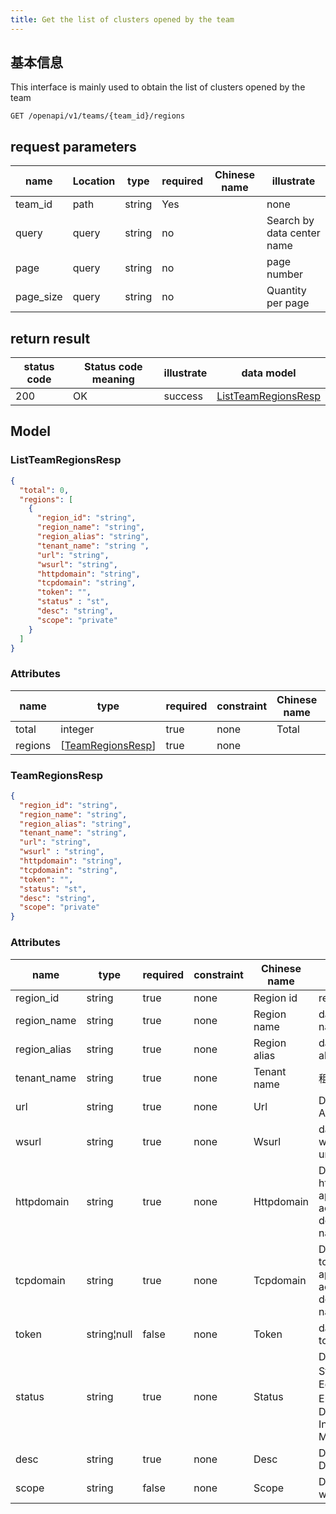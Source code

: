 ```yaml
---
title: Get the list of clusters opened by the team
---
```


## 基本信息

This interface is mainly used to obtain the list of clusters opened by the team

```shell title="请求路径"
GET /openapi/v1/teams/{team_id}/regions
```

## request parameters

| name                           | Location | type   | required | Chinese name | illustrate                 |
| ------------------------------ | -------- | ------ | -------- | ------------ | -------------------------- |
| team_id   | path     | string | Yes      |              | none                       |
| query                          | query    | string | no       |              | Search by data center name |
| page                           | query    | string | no       |              | page number                |
| page_size | query    | string | no       |              | Quantity per page          |

## return result

| status code | Status code meaning | illustrate | data model                                        |
| ----------- | ------------------- | ---------- | ------------------------------------------------- |
| 200         | OK                  | success    | [ListTeamRegionsResp](#schemalistteamregionsresp) |

## Model

### ListTeamRegionsResp<a id="schemalistteamregionsresp"></a>

```json
{
  "total": 0,
  "regions": [
    {
      "region_id": "string",
      "region_name": "string",
      "region_alias": "string",
      "tenant_name": "string ",
      "url": "string",
      "wsurl": "string",
      "httpdomain": "string",
      "tcpdomain": "string",
      "token": "",
      "status" : "st",
      "desc": "string",
      "scope": "private"
    }
  ]
}
```

### Attributes

| name    | type                                                                                            | required | constraint | Chinese name | illustrate |
| ------- | ----------------------------------------------------------------------------------------------- | -------- | ---------- | ------------ | ---------- |
| total   | integer                                                                                         | true     | none       | Total        | none       |
| regions | [[TeamRegionsResp](#schemateamregionsresp)] | true     | none       |              | none       |

### TeamRegionsResp<a id="schemateamregionsresp"></a>

```json
{
  "region_id": "string",
  "region_name": "string",
  "region_alias": "string",
  "tenant_name": "string",
  "url": "string",
  "wsurl" : "string",
  "httpdomain": "string",
  "tcpdomain": "string",
  "token": "",
  "status": "st",
  "desc": "string",
  "scope": "private"
}
```

### Attributes

| name                              | type        | required | constraint | Chinese name | illustrate                                                                                           |
| --------------------------------- | ----------- | -------- | ---------- | ------------ | ---------------------------------------------------------------------------------------------------- |
| region_id    | string      | true     | none       | Region id    | region id                                                                                            |
| region_name  | string      | true     | none       | Region name  | data center name                                                                                     |
| region_alias | string      | true     | none       | Region alias | data center alias                                                                                    |
| tenant_name  | string      | true     | none       | Tenant name  | 租户名称                                                                                                 |
| url                               | string      | true     | none       | Url          | Datacenter API url                                                                                   |
| wsurl                             | string      | true     | none       | Wsurl        | datacenter websocket url                                                                             |
| httpdomain                        | string      | true     | none       | Httpdomain   | Data center http application access root domain name                                                 |
| tcpdomain                         | string      | true     | none       | Tcpdomain    | Data center tcp application access root domain name                                                  |
| token                             | string¦null | false    | none       | Token        | data center token                                                                                    |
| status                            | string      | true     | none       | Status       | Data Center Status 0：Editing 1: Enabled 2：Disabled 3: In Maintenance |
| desc                              | string      | true     | none       | Desc         | Data Center Description                                                                              |
| scope                             | string      | false    | none       | Scope        | Datacenter-wide private                                                                              |
